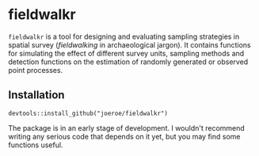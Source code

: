 # fieldwalkr

`fieldwalkr` is a tool for designing and evaluating sampling strategies in spatial survey (*fieldwalking* in archaeological jargon).
It contains functions for simulating the effect of different survey units, sampling methods and detection functions on the estimation of randomly generated or observed point processes.

## Installation

```{r}
devtools::install_github("joeroe/fieldwalkr")
```

The package is in an early stage of development.
I wouldn't recommend writing any serious code that depends on it yet, but you may find some functions useful.
